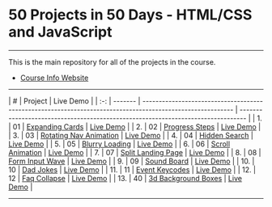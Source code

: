 # 50 Projects in 50 Days - HTML/CSS and JavaScript

---

This is the main repository for all of the projects in the course.

- [Course Info Website](https://50projects50days.com)

---

|  #  | Project | Live Demo                                                                                                  |
| :-: | ------- | ---------------------------------------------------------------------------------------------------------- | -------------------------------------------------------------------------------- |
| 1.  | 01      | [Expanding Cards](https://github.com/Dmitriy811/MyProjects/tree/master/1.%20expanding-cards)               | [Live Demo](https://dmitriy811.github.io/MyProjects/1.%20expanding-cards/index)  |
| 2.  | 02      | [Progress Steps](https://github.com/Dmitriy811/MyProjects/tree/master/2.%20progress-steps)                 | [Live Demo](https://dmitriy811.github.io/MyProjects/2.%20progress-steps/index)   |
| 3.  | 03      | [Rotating Nav Animation](https://github.com/Dmitriy811/MyProjects/tree/master/3.%20rotating-nav-animation) | [Live Demo](https://dmitriy811.github.io/MyProjects/3.%20rotating-nav-animation) |
| 4.  | 04      | [Hidden Search](https://github.com/Dmitriy811/MyProjects/tree/master/4.%20hidden-search)                   | [Live Demo](https://dmitriy811.github.io/MyProjects/4.%20hidden-search)          |
| 5.  | 05      | [Blurry Loading](https://github.com/Dmitriy811/MyProjects/tree/master/5.%20blurry-loading)                 | [Live Demo](https://dmitriy811.github.io/MyProjects/5.%20blurry-loading)         |
| 6.  | 06      | [Scroll Animation](https://github.com/Dmitriy811/MyProjects/tree/master/6.%20scroll-animation)             | [Live Demo](https://dmitriy811.github.io/MyProjects/6.%20scroll-animation)       |
| 7.  | 07      | [Split Landing Page](https://github.com/Dmitriy811/MyProjects/tree/master/7.%20split-landing-page)         | [Live Demo](https://dmitriy811.github.io/MyProjects/7.%20split-landing-page)     |
| 8.  | 08      | [Form Input Wave](https://github.com/Dmitriy811/MyProjects/tree/master/8.%20form-input-wave)               | [Live Demo](https://dmitriy811.github.io/MyProjects/8.%20form-input-wave)        |
| 9.  | 09      | [Sound Board](https://github.com/Dmitriy811/MyProjects/tree/master/9.%20sound-board)                       | [Live Demo](https://dmitriy811.github.io/MyProjects/9.%20sound-board)            |
| 10. | 10      | [Dad Jokes](https://github.com/Dmitriy811/MyProjects/tree/master/10.%20dad-jokes)                          | [Live Demo](https://dmitriy811.github.io/MyProjects/10.%20dad-jokes)             |
| 11. | 11      | [Event Keycodes](https://github.com/Dmitriy811/MyProjects/tree/master/11.%20event-keycodes)                | [Live Demo](https://dmitriy811.github.io/MyProjects/11.%20event-keycodes)        |
| 12. | 12      | [Faq Collapse](https://github.com/Dmitriy811/MyProjects/tree/master/12.%20faq-collapse)                    | [Live Demo](https://dmitriy811.github.io/MyProjects/12.%20faq-collapse)          |
| 13. | 40      | [3d Background Boxes](https://github.com/Dmitriy811/MyProjects/tree/master/40.%203d-boxes-background)      | [Live Demo](https://dmitriy811.github.io/MyProjects/40.%203d-boxes-background)   |

---
